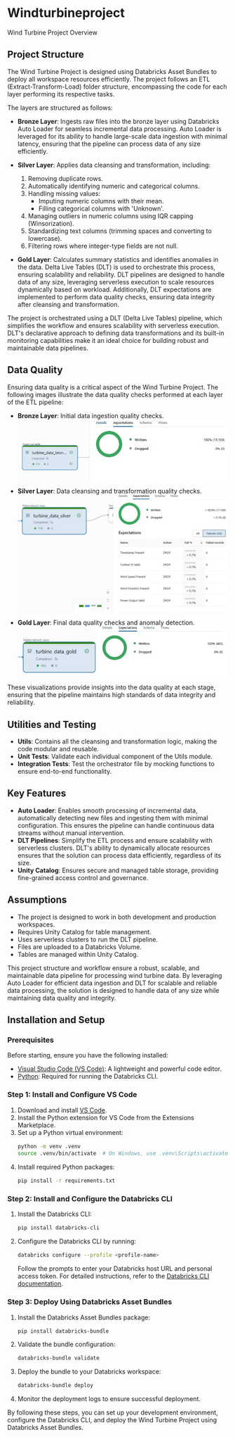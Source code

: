 # Windturbineproject
Wind Turbine Project Overview

## Project Structure
The Wind Turbine Project is designed using Databricks Asset Bundles to deploy all workspace resources efficiently. The project follows an ETL (Extract-Transform-Load) folder structure, encompassing the code for each layer performing its respective tasks. 

The layers are structured as follows:

- **Bronze Layer**: Ingests raw files into the bronze layer using Databricks Auto Loader for seamless incremental data processing. Auto Loader is leveraged for its ability to handle large-scale data ingestion with minimal latency, ensuring that the pipeline can process data of any size efficiently.

- **Silver Layer**: Applies data cleansing and transformation, including:
    1. Removing duplicate rows.
    2. Automatically identifying numeric and categorical columns.
    3. Handling missing values:
         - Imputing numeric columns with their mean.
         - Filling categorical columns with 'Unknown'.
    4. Managing outliers in numeric columns using IQR capping (Winsorization).
    5. Standardizing text columns (trimming spaces and converting to lowercase).
    6. Filtering rows where integer-type fields are not null.

- **Gold Layer**: Calculates summary statistics and identifies anomalies in the data. Delta Live Tables (DLT) is used to orchestrate this process, ensuring scalability and reliability. DLT pipelines are designed to handle data of any size, leveraging serverless execution to scale resources dynamically based on workload. Additionally, DLT expectations are implemented to perform data quality checks, ensuring data integrity after cleansing and transformation.

The project is orchestrated using a DLT (Delta Live Tables) pipeline, which simplifies the workflow and ensures scalability with serverless execution. DLT's declarative approach to defining data transformations and its built-in monitoring capabilities make it an ideal choice for building robust and maintainable data pipelines.

## Data Quality

Ensuring data quality is a critical aspect of the Wind Turbine Project. The following images illustrate the data quality checks performed at each layer of the ETL pipeline:

- **Bronze Layer**: Initial data ingestion quality checks.
    ![Bronze Layer Data Quality](images/bronze_quality.jpg)

- **Silver Layer**: Data cleansing and transformation quality checks.
    ![Silver Layer Data Quality](images/silver_quality.jpg)

- **Gold Layer**: Final data quality checks and anomaly detection.
    ![Gold Layer Data Quality](images/gold_quality.jpg)

These visualizations provide insights into the data quality at each stage, ensuring that the pipeline maintains high standards of data integrity and reliability.
## Utilities and Testing

- **Utils**: Contains all the cleansing and transformation logic, making the code modular and reusable.
- **Unit Tests**: Validate each individual component of the Utils module.
- **Integration Tests**: Test the orchestrator file by mocking functions to ensure end-to-end functionality.

## Key Features

- **Auto Loader**: Enables smooth processing of incremental data, automatically detecting new files and ingesting them with minimal configuration. This ensures the pipeline can handle continuous data streams without manual intervention.
- **DLT Pipelines**: Simplify the ETL process and ensure scalability with serverless clusters. DLT's ability to dynamically allocate resources ensures that the solution can process data efficiently, regardless of its size.
- **Unity Catalog**: Ensures secure and managed table storage, providing fine-grained access control and governance.

## Assumptions

- The project is designed to work in both development and production workspaces.
- Requires Unity Catalog for table management.
- Uses serverless clusters to run the DLT pipeline.
- Files are uploaded to a Databricks Volume.
- Tables are managed within Unity Catalog.

This project structure and workflow ensure a robust, scalable, and maintainable data pipeline for processing wind turbine data. By leveraging Auto Loader for efficient data ingestion and DLT for scalable and reliable data processing, the solution is designed to handle data of any size while maintaining data quality and integrity.

## Installation and Setup

### Prerequisites
Before starting, ensure you have the following installed:
- [Visual Studio Code (VS Code)](https://code.visualstudio.com/): A lightweight and powerful code editor.
- [Python](https://www.python.org/downloads/): Required for running the Databricks CLI.

### Step 1: Install and Configure VS Code
1. Download and install [VS Code](https://code.visualstudio.com/).
2. Install the Python extension for VS Code from the Extensions Marketplace.
3. Set up a Python virtual environment:
    ```bash
    python -m venv .venv
    source .venv/bin/activate  # On Windows, use .venv\Scripts\activate
    ```
4. Install required Python packages:
    ```bash
    pip install -r requirements.txt
    ```

### Step 2: Install and Configure the Databricks CLI
1. Install the Databricks CLI:
    ```bash
    pip install databricks-cli
    ```
2. Configure the Databricks CLI by running:
    ```bash
    databricks configure --profile <profile-name>
    ```
    Follow the prompts to enter your Databricks host URL and personal access token. 
    For detailed instructions, refer to the [Databricks CLI documentation](https://docs.databricks.com/dev-tools/cli/index.html).

### Step 3: Deploy Using Databricks Asset Bundles
1. Install the Databricks Asset Bundles package:
    ```bash
    pip install databricks-bundle
    ```
2. Validate the bundle configuration:
    ```bash
    databricks-bundle validate
    ```
3. Deploy the bundle to your Databricks workspace:
    ```bash
    databricks-bundle deploy
    ```
4. Monitor the deployment logs to ensure successful deployment.

By following these steps, you can set up your development environment, configure the Databricks CLI, and deploy the Wind Turbine Project using Databricks Asset Bundles.